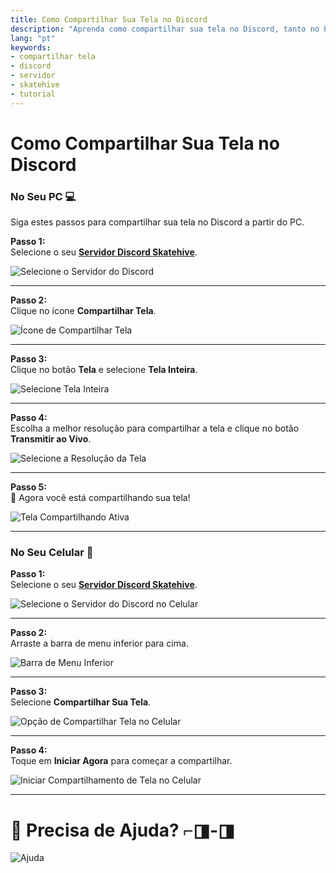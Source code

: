 ```yaml
---
title: Como Compartilhar Sua Tela no Discord 
description: "Aprenda como compartilhar sua tela no Discord, tanto no PC quanto no celular, com o servidor Skatehive."
lang: "pt"
keywords: 
- compartilhar tela 
- discord
- servidor
- skatehive 
- tutorial
---
```

# Como Compartilhar Sua Tela no Discord

### **No Seu PC** 💻  
Siga estes passos para compartilhar sua tela no Discord a partir do PC.  

**Passo 1:**  
Selecione o seu <a href="https://discord.gg/R4s2ykDN" class="button-link" target="_blank">**Servidor Discord Skatehive**</a>.  

![Selecione o Servidor do Discord](https://hackmd.io/_uploads/SkscTAFLA.png)

---

**Passo 2:**  
Clique no ícone **Compartilhar Tela**.  

![Ícone de Compartilhar Tela](https://hackmd.io/_uploads/rkgRRRY8R.png)

---

**Passo 3:**  
Clique no botão **Tela** e selecione **Tela Inteira**.  

![Selecione Tela Inteira](https://hackmd.io/_uploads/BJ40ek58A.png)

---

**Passo 4:**  
Escolha a melhor resolução para compartilhar a tela e clique no botão **Transmitir ao Vivo**.  

![Selecione a Resolução da Tela](https://hackmd.io/_uploads/Sku6fk5UR.png)

---

**Passo 5:**  
🎉 Agora você está compartilhando sua tela!  

![Tela Compartilhando Ativa](https://hackmd.io/_uploads/H1XcXyc8A.png)

---

### **No Seu Celular** 📱  

**Passo 1:**  
Selecione o seu <a href="https://discord.gg/R4s2ykDN" class="button-link" target="_blank">**Servidor Discord Skatehive**</a>.  

![Selecione o Servidor do Discord no Celular](https://hackmd.io/_uploads/SJjhGQ9UC.jpg)

---

**Passo 2:**  
Arraste a barra de menu inferior para cima.  

![Barra de Menu Inferior](https://hackmd.io/_uploads/HkHtmX58C.jpg)

---

**Passo 3:**  
Selecione **Compartilhar Sua Tela**.  

![Opção de Compartilhar Tela no Celular](https://hackmd.io/_uploads/H1kWHQqLA.jpg)

---

**Passo 4:**  
Toque em **Iniciar Agora** para começar a compartilhar.  

![Iniciar Compartilhamento de Tela no Celular](https://hackmd.io/_uploads/ryWj8QqU0.jpg)

---

# 🎉 Precisa de Ajuda? ⌐◨-◨  

![Ajuda](https://hackmd.io/_uploads/r1uA0QcI0.gif)
